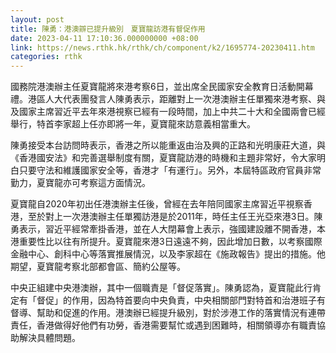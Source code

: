```yaml
---
layout: post
title: 陳勇：港澳辧已提升級別　夏寶龍訪港有督促作用　
date: 2023-04-11 17:10:36.000000000 +08:00
link: https://news.rthk.hk/rthk/ch/component/k2/1695774-20230411.htm
categories: rthk
---
```


國務院港澳辦主任夏寶龍將來港考察6日，並出席全民國家安全教育日活動開幕禮。港區人大代表團發言人陳勇表示，距離對上一次港澳辦主任單獨來港考察、與及國家主席習近平去年來港視察已經有一段時間，加上中共二十大和全國兩會已經舉行，特首李家超上任亦即將一年，夏寶龍來訪意義相當重大。

陳勇接受本台訪問時表示，香港之所以能重返由治及興的正路和光明康莊大道，與《香港國安法》和完善選舉制度有關，夏寶龍訪港的時機和主題非常好，令大家明白只要守法和維護國家安全等，香港才「有運行」。另外，本屆特區政府官員非常勤力，夏寶龍亦可考察這方面情況。

夏寶龍自2020年初出任港澳辦主任後，曾經在去年陪同國家主席習近平視察香港，至於對上一次港澳辦主任單獨訪港是於2011年，時任主任王光亞來港3日。陳勇表示，習近平經常牽掛香港，並在人大閉幕會上表示，強國建設離不開香港，本港重要性比以往有所提升。夏寶龍來港3日遠遠不夠，因此增加日數，以考察國際金融中心、創科中心等落實推展情況，以及李家超在《施政報告》提出的措施。他期望，夏寶龍考察北部都會區、簡約公屋等。

中央正組建中央港澳辦，其中一個職責是「督促落實」。陳勇認為，夏寶龍此行肯定有「督促」的作用，因為特首要向中央負責，中央相關部門對特首和治港班子有督導、幫助和促進的作用。港澳辦已經提升級別，對於涉港工作的落實情況有連帶責任，香港做得好他們有功勞，香港需要幫忙或遇到困難時，相關領導亦有職責協助解決具體問題。
